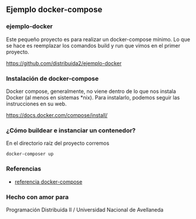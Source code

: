 ## Ejemplo docker-compose

### ejemplo-docker

Este pequeño proyecto es para realizar un docker-compose mínimo. Lo que se hace es reemplazar los comandos build y run que vimos en el primer proyecto.


https://github.com/distribuida2/ejemplo-docker

### Instalación de docker-compose

Docker compose, generalmente, no viene dentro de lo que nos instala Docker (al menos en sistemas *nix).
Para instalarlo, podemos seguir las instrucciones en su web.

https://docs.docker.com/compose/install/

### ¿Cómo buildear e instanciar un contenedor?

En el directorio raíz del proyecto corremos

`docker-composer up`


### Referencias

* [referencia docker-compose](https://docs.docker.com/compose/compose-file/)


### Hecho con amor para

Programación Distribuida II / Universidad Nacional de Avellaneda